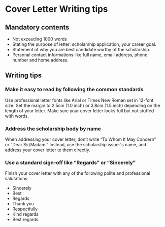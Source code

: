 # Cover Letter Writing tips

## Mandatory contents
* Not exceeding 1000 words
* Stating the purpose of letter: scholarship application, your career goal.
* Statement of why you are best candidate worthy of the scholarship.
* Personal contact informations like full name, email address, phone number and home address.

## Writing tips
### Make it easy to read by following the common standards
Use professional letter fonts like Arial or Times New Roman set in 12-font size. Set the margin to 2.5cm (1.0 inch) or 3.8cm (1.5 inch) depending on the length of your letter. Make sure your cover letter looks full but not stuffed with words.
### Address the scholarship body by name
When addressing your cover letter, don’t write “To Whom It May Concern” or “Dear Sir/Madam.” Instead, use the scholarship issuer's name, and address your cover letter to them directly. 
### Use a standard sign-off like “Regards” or “Sincerely”
Finish your cover letter with any of the following polite and professional salutations:
* Sincerely
* Best
* Regards
* Thank you
* Respectfully
* Kind regards
* Best regards